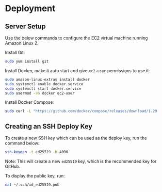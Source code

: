 # Deployment


## Server Setup

Use the below commands to configure the EC2 virtual machine running Amazon Linux 2.

Install Git:

```sh
sudo yum install git
```

Install Docker, make it auto start and give `ec2-user` permissions to use it:

```sh
sudo amazon-linux-extras install docker
sudo systemctl enable docker.service
sudo systemctl start docker.service
sudo usermod -aG docker ec2-user
```

Install Docker Compose:

```sh
sudo curl -L "https://github.com/docker/compose/releases/download/1.29.1/docker-compose-$(uname -s)-$(uname -m)" -o /usr/local/bin/docker-compose
```


## Creating an SSH Deploy Key

To create a new SSH key which can be used as the deploy key, run the command below:

```sh
ssh-keygen -t ed25519 -b 4096
```

Note: This will create a new `ed25519` key, which is the recommended key for GitHub.

To display the public key, run:

```sh
cat ~/.ssh/id_ed25519.pub
```

